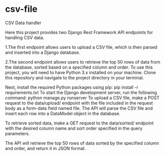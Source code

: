 # csv-file
CSV Data handler

Here this project provides two Django Rest Framework API endpoints for handling CSV data. 

1.The first endpoint allows users to upload a CSV file, which is then parsed and inserted into a Django database.

2.The second endpoint allows users to retrieve the top 50 rows of data from the database, sorted based on a specified column and order.
To use this project, you will need to have Python 3.x installed on your machine. Clone this repository and navigate to the project directory in your terminal.

Next, install the required Python packages using pip:
pip install -r requirements.txt
To start the Django development server, run the following command:
python manage.py runserver
To upload a CSV file, make a POST request to the data/upload/ endpoint with the file included in the request body as a form-data field named file. The API will parse the CSV file and insert each row into a DataModel object in the database.

To retrieve sorted data, make a GET request to the data/sorted/ endpoint with the desired column name and sort order specified in the query parameters.

The API will retrieve the top 50 rows of data sorted by the specified column and order, and return it in JSON format.



